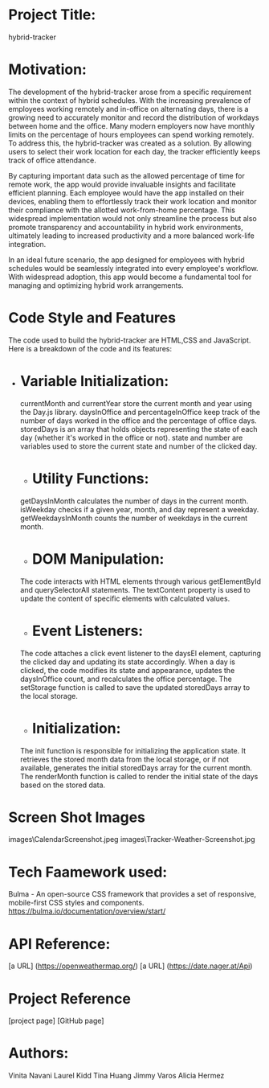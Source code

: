 # Project Title:
hybrid-tracker


# Motivation: 
The development of the hybrid-tracker arose from a specific requirement within the context of hybrid schedules. With the increasing prevalence of employees working remotely and in-office on alternating days, there is a growing need to accurately monitor and record the distribution of workdays between home and the office. Many modern employers now have monthly limits on the percentage of hours employees can spend working remotely. To address this, the hybrid-tracker was created as a solution. By allowing users to select their work location for each day, the tracker efficiently keeps track of office attendance. 

By capturing important data such as the allowed percentage of time for remote work, the app would provide invaluable insights and facilitate efficient planning. Each employee would have the app installed on their devices, enabling them to effortlessly track their work location and monitor their compliance with the allotted work-from-home percentage. This widespread implementation would not only streamline the process but also promote transparency and accountability in hybrid work environments, ultimately leading to increased productivity and a more balanced work-life integration.

In an ideal future scenario, the app designed for employees with hybrid schedules would be seamlessly integrated into every employee's workflow. With widespread adoption, this app would become a fundamental tool for managing and optimizing hybrid work arrangements. 


# Code Style and Features
The code used to build the hybrid-tracker are HTML,CSS and JavaScript. Here is a breakdown of the code and its features:

  - # Variable Initialization:
    currentMonth and currentYear store the current month and year using the Day.js library.
    daysInOffice and percentageInOffice keep track of the number of days worked in the office and the percentage of office days.
    storedDays is an array that holds objects representing the state of each day (whether it's worked in the office or not).
    state and number are variables used to store the current state and number of the clicked day.

    - # Utility Functions:
    getDaysInMonth calculates the number of days in the current month.
    isWeekday checks if a given year, month, and day represent a weekday.
    getWeekdaysInMonth counts the number of weekdays in the current month.

    - # DOM Manipulation:
    The code interacts with HTML elements through various getElementById and querySelectorAll statements.
    The textContent property is used to update the content of specific elements with calculated values.

    - # Event Listeners:
    The code attaches a click event listener to the daysEl element, capturing the clicked day and updating its state accordingly.
    When a day is clicked, the code modifies its state and appearance, updates the daysInOffice count, and recalculates the office percentage.
    The setStorage function is called to save the updated storedDays array to the local storage.

    - # Initialization:
    The init function is responsible for initializing the application state.
    It retrieves the stored month data from the local storage, or if not available, generates the initial storedDays array for the current month.
    The renderMonth function is called to render the initial state of the days based on the stored data.

# Screen Shot Images
images\CalendarScreenshot.jpeg
images\Tracker-Weather-Screenshot.jpg


# Tech Faamework used:
Bulma - An open-source CSS framework that provides a set of responsive, mobile-first CSS styles and components. 
https://bulma.io/documentation/overview/start/


# API Reference:
[a URL] (https://openweathermap.org/)
[a URL] (https://date.nager.at/Api)

# Project Reference
[project page]
[GitHub page]

# Authors:
Vinita Navani
Laurel Kidd
Tina Huang
Jimmy Varos
Alicia Hermez